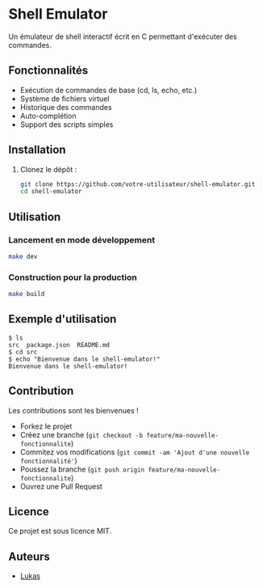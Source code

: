 # Shell Emulator

Un émulateur de shell interactif écrit en C permettant d'exécuter des commandes.

## Fonctionnalités
- Exécution de commandes de base (cd, ls, echo, etc.)
- Système de fichiers virtuel
- Historique des commandes
- Auto-complétion
- Support des scripts simples

## Installation

1. Clonez le dépôt :
   ```bash
   git clone https://github.com/votre-utilisateur/shell-emulator.git
   cd shell-emulator
   ```

## Utilisation

### Lancement en mode développement
```bash
make dev
```

### Construction pour la production
```bash
make build
```

## Exemple d'utilisation

```shell
$ ls
src  package.json  README.md
$ cd src
$ echo "Bienvenue dans le shell-emulator!"
Bienvenue dans le shell-emulator!
```

## Contribution

Les contributions sont les bienvenues !
- Forkez le projet
- Créez une branche (`git checkout -b feature/ma-nouvelle-fonctionnalite`)
- Commitez vos modifications (`git commit -am 'Ajout d'une nouvelle fonctionnalité'`)
- Poussez la branche (`git push origin feature/ma-nouvelle-fonctionnalite`)
- Ouvrez une Pull Request

## Licence

Ce projet est sous licence MIT.

## Auteurs
- [Lukas](https://github.com/lukas-sgx)

